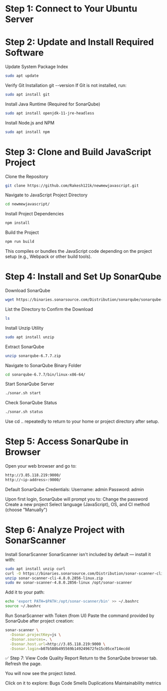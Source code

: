 # Step 1: Connect to Your Ubuntu Server

# Step 2: Update and Install Required Software
Update System Package Index
```bash
sudo apt update
```

Verify Git Installation
git --version
If Git is not installed, run:
```bash
sudo apt install git
```

Install Java Runtime (Required for SonarQube)
```bash
sudo apt install openjdk-11-jre-headless
```


Install Node.js and NPM
```bash
sudo apt install npm
```


# Step 3: Clone and Build JavaScript Project
Clone the Repository
```bash
git clone https://github.com/Rakesh121k/newmewjavascript.git
```


Navigate to JavaScript Project Directory
```bash
cd newmewjavascript/
```

Install Project Dependencies
```bash
npm install
```

Build the Project
```bash
npm run build
```
This compiles or bundles the JavaScript code depending on the project setup (e.g., Webpack or other build tools).


# Step 4: Install and Set Up SonarQube
Download SonarQube
```bash
wget https://binaries.sonarsource.com/Distribution/sonarqube/sonarqube-6.7.7.zip
```

List the Directory to Confirm the Download
```bash
ls
```

Install Unzip Utility
```bash
sudo apt install unzip
```


Extract SonarQube
```bash
unzip sonarqube-6.7.7.zip
```


Navigate to SonarQube Binary Folder
```bash
cd sonarqube-6.7.7/bin/linux-x86-64/
```

Start SonarQube Server
```bash
./sonar.sh start
```


Check SonarQube Status
```bash
./sonar.sh status
```


Use cd .. repeatedly to return to your home or project directory after setup.


# Step 5: Access SonarQube in Browser
Open your web browser and go to:
```bash
http://3.85.118.219:9000/
http://<ip-address>:9000/
```


Default SonarQube Credentials:
Username: admin
Password: admin

Upon first login, SonarQube will prompt you to:
Change the password
Create a new project
Select language (JavaScript), OS, and CI method (choose "Manually")


# Step 6: Analyze Project with SonarScanner
Install SonarScanner
SonarScanner isn't included by default — install it with:
```bash
sudo apt install unzip curl
curl -O https://binaries.sonarsource.com/Distribution/sonar-scanner-cli/sonar-scanner-cli-4.8.0.2856-linux.zip
unzip sonar-scanner-cli-4.8.0.2856-linux.zip
sudo mv sonar-scanner-4.8.0.2856-linux /opt/sonar-scanner
```


Add it to your path:
```bash
echo 'export PATH=$PATH:/opt/sonar-scanner/bin' >> ~/.bashrc
source ~/.bashrc
```


Run SonarScanner with Token (from UI)
Paste the command provided by SonarQube after project creation:
```bash
sonar-scanner \
  -Dsonar.projectKey=js \
  -Dsonar.sources=. \
  -Dsonar.host.url=http://3.85.118.219:9000 \
  -Dsonar.login=b07b580b495569b149249672fe15c05ce714ecdd
```


✅ Step 7: View Code Quality Report
Return to the SonarQube browser tab.
Refresh the page.

You will now see the project listed.

Click on it to explore:
Bugs
Code Smells
Duplications
Maintainability metrics


